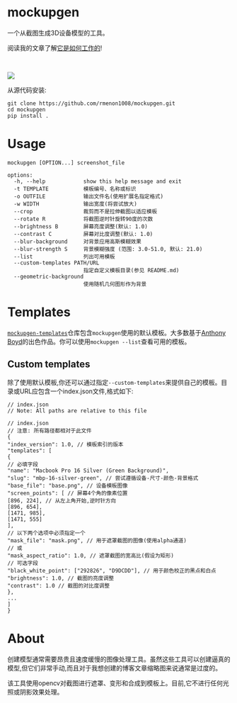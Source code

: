 # mockupgen
一个从截图生成3D设备模型的工具。

阅读我的文章了解[它是如何工作的](https://www.rohanmenon.com/projects/mockupgen/)!

<br>

![](https://www.rohanmenon.com/media/example.png)

从源代码安装:
```
git clone https://github.com/rmenon1008/mockupgen.git
cd mockupgen
pip install .
```

# Usage
```
mockupgen [OPTION...] screenshot_file

options:
  -h, --help            show this help message and exit
  -t TEMPLATE           模板编号、名称或标识
  -o OUTFILE            输出文件名(使用扩展名指定格式)
  -w WIDTH              输出宽度(将尝试放大)
  --crop                裁剪而不是拉伸截图以适应模板
  --rotate R            将截图逆时针旋转90度的次数
  --brightness B        屏幕亮度调整(默认: 1.0)
  --contrast C          屏幕对比度调整(默认: 1.0)
  --blur-background     对背景应用高斯模糊效果
  --blur-strength S     背景模糊强度 (范围: 3.0-51.0, 默认: 21.0)
  --list                列出可用模板
  --custom-templates PATH/URL
                        指定自定义模板目录(参见 README.md)
  --geometric-background
                        使用随机几何图形作为背景

```

# Templates
[`mockupgen-templates`](https://github.com/rmenon1008/mockupgen-templates)仓库包含`mockupgen`使用的默认模板。大多数基于[Anthony Boyd](https://www.anthonyboyd.graphics/)的出色作品。你可以使用`mockupgen --list`查看可用的模板。

## Custom templates
除了使用默认模板,你还可以通过指定`--custom-templates`来提供自己的模板。目录或URL应包含一个index.json文件,格式如下:
```jsonc
// index.json
// Note: All paths are relative to this file

// index.json
// 注意: 所有路径都相对于此文件
{
"index_version": 1.0, // 模板索引的版本
"templates": [
{
// 必填字段
"name": "Macbook Pro 16 Silver (Green Background)",
"slug": "mbp-16-silver-green", // 尝试遵循设备-尺寸-颜色-背景格式
"base_file": "base.png", // 设备模板图像
"screen_points": [ // 屏幕4个角的像素位置
[896, 224], // 从左上角开始,逆时针方向
[896, 654],
[1471, 985],
[1471, 555]
],
// 以下两个选项中必须指定一个
"mask_file": "mask.png", // 用于遮罩截图的图像(使用alpha通道)
// 或
"mask_aspect_ratio": 1.0, // 遮罩截图的宽高比(假设为矩形)
// 可选字段
"black_white_point": ["292826", "D9DCDD"], // 用于颜色校正的黑点和白点
"brightness": 1.0, // 截图的亮度调整
"contrast": 1.0 // 截图的对比度调整
},
...
]
}
```

# About
创建模型通常需要昂贵且速度缓慢的图像处理工具。虽然这些工具可以创建逼真的模型,但它们非常手动,而且对于我想创建的博客文章缩略图来说通常是过度的。

该工具使用opencv对截图进行遮罩、变形和合成到模板上。目前,它不进行任何光照或阴影效果处理。
